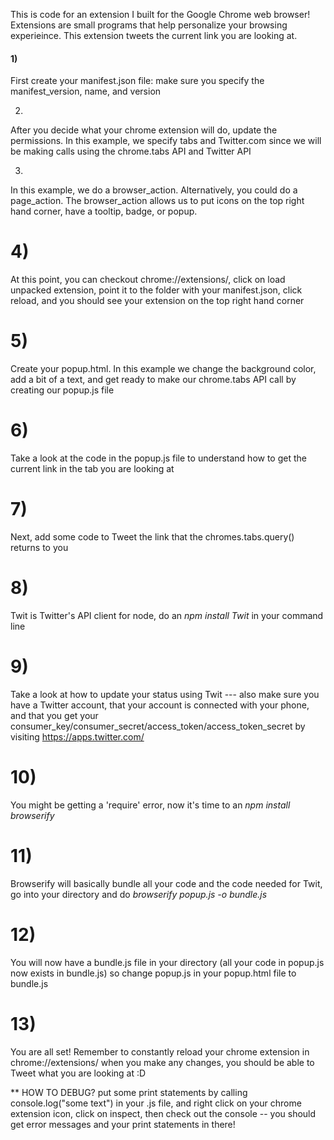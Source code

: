  
 This is code for an extension I built for the Google Chrome web browser!
 Extensions are small programs that help personalize your browsing experieince.
 This extension tweets the current link you are looking at. 

#### 1) 
First create your manifest.json file: make sure you specify the
manifest_version, name, and version

2) 
After you decide what your chrome extension will do, update the permissions.
In this example, we specify tabs and Twitter.com since we will be making calls 
using the chrome.tabs API and Twitter API

3) 
In this example, we do a browser_action. Alternatively, you could do a page_action.
The browser_action allows us to put icons on the top right hand corner, have a tooltip,
badge, or popup. 

# 4) 
At this point, you can checkout chrome://extensions/, click on load unpacked
extension, point it to the folder with your manifest.json, click reload, and you
should see your extension on the top right hand corner

# 5) 
Create your popup.html. In this example we change the background color,
add a bit of a text, and get ready to make our chrome.tabs API call by creating
our popup.js file

# 6) 
Take a look at the code in the popup.js file to understand how to get the
current link in the tab you are looking at

# 7) 
Next, add some code to Tweet the link that the chromes.tabs.query() returns to you

# 8)
Twit is Twitter's API client for node, do an *npm install Twit* in your command 
line

# 9) 
Take a look at how to update your status using Twit --- also make sure you have
a Twitter account, that your account is connected with your phone, and that you 
get your consumer_key/consumer_secret/access_token/access_token_secret by visiting
https://apps.twitter.com/

# 10) 
You might be getting a 'require' error, now it's time to an *npm install browserify*

# 11) 
Browserify will basically bundle all your code and the code needed for Twit,
go into your directory and do *browserify popup.js -o bundle.js*

# 12) 
You will now have a bundle.js file in your directory (all your code in popup.js
now exists in bundle.js) so change popup.js in your popup.html file to bundle.js

# 13) 
You are all set! Remember to constantly reload your chrome extension in
chrome://extensions/ when you make any changes, you should be able to Tweet
what you are looking at :D


** HOW TO DEBUG? put some print statements by calling console.log("some text") in your .js file,
and right click on your chrome extension icon, click on inspect, then check out the console -- you should
get error messages and your print statements in there! 

